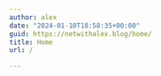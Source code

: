 ```yaml
---
author: alex
date: "2024-01-10T18:58:35+00:00"
guid: https://netwithalex.blog/home/
title: Home
url: /

---
```

